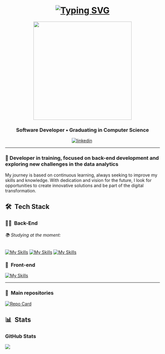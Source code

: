 <h1 align="center">
 <a href="https://git.io/typing-svg"><img src="https://readme-typing-svg.herokuapp.com?font=Fira+Code&weight=700&pause=1000&color=000000&center=true&repeat=false&random=false&width=435&lines=Hi+everyone!++I'm+Fl%C3%A1vio+%F0%9F%91%8B" alt="Typing SVG" /></a>
</h1>


<div align="center">
<img height="320em" src="https://i.pinimg.com/originals/8c/b4/88/8cb48892e3fa929efdab85b19eb31c90.gif"/>
  
   <!-- <img height="350em" src="./.github/assets/cover_.png"/> -->
  <!-- <img height="380em" src="https://user-images.githubusercontent.com/70382532/138322189-2db8df52-9dcb-40a0-88a8-c365466bd33d.gif"/> -->
  
</div>

<h3 align="center">
Software Developer • Graduating in Computer Science
</h3>

<div align="center">

[![linkedin](https://img.shields.io/badge/linkedin-0A66C2?style=for-the-badge&logo=linkedin&logoColor)](https://www.linkedin.com/in/fl%C3%A1vio-eduardo/)&nbsp;

</div>

---

### 🎯 Developer in training, focused on back-end development and exploring new challenges in the data analytics

My journey is based on continuous learning, always seeking to improve my skills and knowledge. With dedication and vision for the future, I look for opportunities to create innovative solutions and be part of the digital transformation.

## 🛠 &nbsp;Tech Stack

### 👩‍💻 &nbsp;Back-End
###### 📚 Studying at the moment:
[![My Skills](https://skillicons.dev/icons?i=java,spring&theme=light)](https://skillicons.dev)
[![My Skills](https://skillicons.dev/icons?i=mysql&theme=light)](https://skillicons.dev)
[![My Skills](https://skillicons.dev/icons?i=azure&theme=light)](https://skillicons.dev)

### 🎨 &nbsp;Front-end

[![My Skills](https://skillicons.dev/icons?i=html,css,js,git,github)](https://skillicons.dev)


---

### 📂 &nbsp;Main repositories
[![Repo Card](https://github-readme-stats.vercel.app/api/pin/?username=FlavioEduardo92&repo=ExerciciosJava&bg_color=000&border_color=30A3DC&show_icons=true&icon_color=30A3DC&title_color=E94D5F&text_color=FFF)](https://github.com/FlavioEduardo92/ExerciciosJava)



## 📊 &nbsp;Stats

<h3 align="left">GitHub Stats</h3>

<picture>
  <source
    srcset="https://github-readme-stats.vercel.app/api?username=FlavioEduardo92&show_icons=true&theme=dark&count_private=true"
    media="(prefers-color-scheme: dark)"
  />
  <source
    srcset="https://github-readme-stats.vercel.app/api?username=FlavioEduardo92&show_icons=true&count_private=true"
    media="(prefers-color-scheme: light), (prefers-color-scheme: no-preference)"
  />
  <img src="https://github-readme-stats.vercel.app/api?username=FlavioEduardo92&show_icons=true&count_private=true" />
</picture>

</div>

